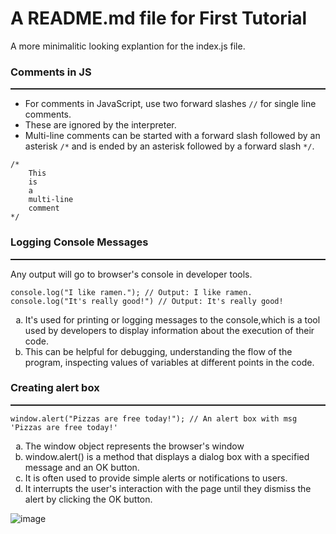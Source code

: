 # A README.md file for First Tutorial

A more minimalitic looking explantion for the index.js file.

### Comments in JS
<hr style="border-top: 1px solid">

- For comments in JavaScript, use two forward slashes `//` for single line comments.
- These are ignored by the interpreter.
- Multi-line comments can be started with a forward slash followed by an asterisk `/*` and is ended by an asterisk followed by a forward slash `*/`.

```
/*
    This
    is
    a
    multi-line
    comment
*/
```

### Logging Console Messages
<hr style="border-top: 1px solid">

Any output will go to browser's console in developer tools.

```
console.log("I like ramen."); // Output: I like ramen.
console.log("It's really good!") // Output: It's really good!
```

<ol type="a">
	<li>It's used for printing or logging messages to the console,which is a tool used by developers to display information about the execution of their code.</li>
	<li>This can be helpful for debugging, understanding the flow of the program, inspecting values of variables at different points in the code.</li>
</ol> 

### Creating alert box
<hr style="border-top: 1px solid">

```
window.alert("Pizzas are free today!"); // An alert box with msg 'Pizzas are free today!'
```

<ol type="a">
    <li>The window object represents the browser's window</li>
    <li>window.alert() is a method that displays a dialog box with a specified message and an OK button.</li>
    <li>It is often used to provide simple alerts or notifications to users.</li>
    <li>It interrupts the user's interaction with the page until they dismiss the alert by clicking the OK button.</li>
</ol>

![image](https://github.com/akarsh0913/Perpetual-Autodidacticism/assets/134067749/6bac5c1f-aac6-4493-8970-6873ffd9ee83)
